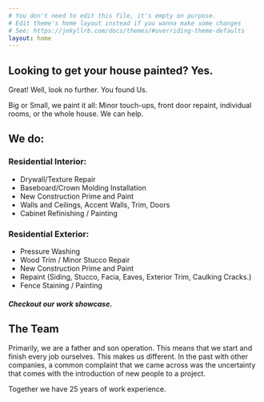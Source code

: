 ```yaml
---
# You don't need to edit this file, it's empty on purpose.
# Edit theme's home layout instead if you wanna make some changes
# See: https://jekyllrb.com/docs/themes/#overriding-theme-defaults
layout: home
---
```


## Looking to get your house painted? Yes.

Great! Well, look no further. You found Us.

Big or Small, we paint it all: Minor touch-ups, front door repaint, individual rooms, or the whole house. We can help.

## We do:

### Residential Interior:

* Drywall/Texture Repair
* Baseboard/Crown Molding Installation
* New Construction Prime and Paint
* Walls and Ceilings, Accent Walls, Trim, Doors
* Cabinet Refinishing / Painting

### Residential Exterior:

* Pressure Washing
* Wood Trim / Minor Stucco Repair
* New Construction Prime and Paint
* Repaint (Siding, Stucco, Facia, Eaves, Exterior Trim, Caulking Cracks.)
* Fence Staining / Painting

##### Checkout our work showcase.

## The Team

Primarily, we are a father and son operation. This means that we start and finish every job ourselves. This makes us different. In the past with other companies, a common complaint that we came across was the uncertainty that comes with the introduction of new people to a project. 


Together we have 25 years of work experience. 